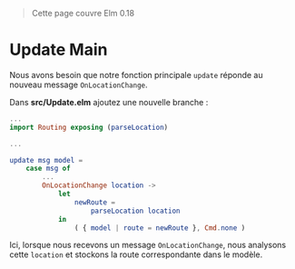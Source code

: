 > Cette page couvre Elm 0.18

# Update Main

Nous avons besoin que notre fonction principale `update` réponde au nouveau message `OnLocationChange`.

Dans __src/Update.elm__ ajoutez une nouvelle branche :

```elm
...
import Routing exposing (parseLocation)

...

update msg model =
    case msg of
        ...
        OnLocationChange location ->
            let
                newRoute =
                    parseLocation location
            in
                ( { model | route = newRoute }, Cmd.none )
```

Ici, lorsque nous recevons un message `OnLocationChange`, nous analysons cette `location` et stockons la route correspondante dans le modèle.
